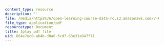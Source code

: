 ```yaml
---
content_type: resource
description: ''
file: /media/https%3A/open-learning-course-data-rc.s3.amazonaws.com/7-014-introductory-biology-spring-2005/864e7ec0ab4bd0a05cd763e31a947f71_1000887.pdf
file_type: application/pdf
resourcetype: Document
title: 3play pdf file
uid: 864e7ec0-ab4b-d0a0-5cd7-63e31a947f71
---
```


